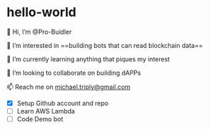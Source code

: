 # hello-world
👋 Hi, I’m @Pro-Buidler

👀 I’m interested in ==building bots that can read blockchain data==

🌱 I’m currently learning anything that piques my interest

💞️ I’m looking to collaborate on building dAPPs

📫 Reach me on michael.triply@gmail.com

-[x] Setup Github account and repo
-[ ] Learn AWS Lambda
-[ ] Code Demo bot
